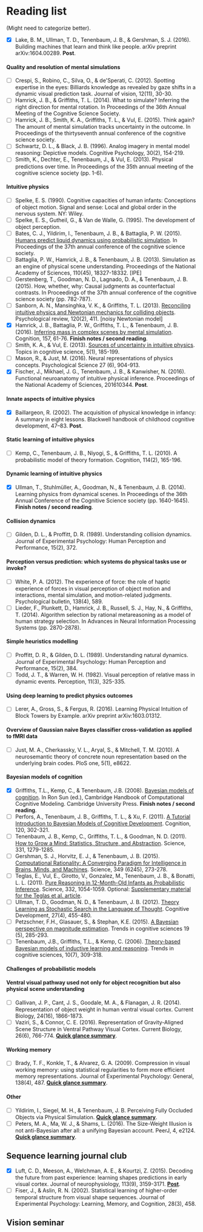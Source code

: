 # Reading list

(Might need to categorize better).

- [x] Lake, B. M., Ullman, T. D., Tenenbaum, J. B., & Gershman, S. J. (2016). Building machines that learn and think like people. arXiv preprint arXiv:1604.00289.
**Post**.

#### Quality and resolution of mental simulations
- [ ] Crespi, S., Robino, C., Silva, O., & de'Sperati, C. (2012). Spotting expertise in the eyes: Billiards knowledge as revealed by gaze shifts in a dynamic visual prediction task. Journal of vision, 12(11), 30-30.
- [ ] Hamrick, J. B., & Griffiths, T. L. (2014). What to simulate? Inferring the right direction for mental rotation. In Proceedings of the 36th Annual Meeting of the Cognitive Science Society.
- [ ] Hamrick, J. B., Smith, K. A., Griffiths, T. L., & Vul, E. (2015). Think again? The amount of mental simulation tracks uncertainty in the outcome. In Proceedings of the thirtyseventh annual conference of the cognitive science society.
- [ ] Schwartz, D. L., & Black, J. B. (1996). Analog imagery in mental model reasoning: Depictive models. Cognitive Psychology, 30(2), 154-219.
- [ ] Smith, K., Dechter, E., Tenenbaum, J., & Vul, E. (2013). Physical predictions over time. In Proceedings of the 35th annual meeting of the cognitive science society (pp. 1-6).

#### Intuitive physics
- [ ] Spelke, E. S. (1990). Cognitive capacities of human infants: Conceptions of object motion. Signal and sense: Local and global order in the nervous system. NY: Wiley.
- [ ] Spelke, E. S., Gutheil, G., & Van de Walle, G. (1995). The development of object perception.
- [ ] Bates, C. J., Yildirim, I., Tenenbaum, J. B., & Battaglia, P. W. (2015). [Humans predict liquid dynamics using probabilistic simulation](http://web.mit.edu/~pbatt/www/publications/BateYildTeneBatt15CogSci37.pdf). In Proceedings of the 37th annual conference of the cognitive science society.
- [ ] Battaglia, P. W., Hamrick, J. B., & Tenenbaum, J. B. (2013). Simulation as an engine of physical scene understanding. Proceedings of the National Academy of Sciences, 110(45), 18327-18332. [IPE]
- [ ] Gerstenberg, T., Goodman, N. D., Lagnado, D. A., & Tenenbaum, J. B. (2015). How, whether, why: Causal judgments as counterfactual contrasts. In Proceedings of the 37th annual conference of the cognitive science society (pp. 782-787).
- [ ] Sanborn, A. N., Mansinghka, V. K., & Griffiths, T. L. (2013). [Reconciling intuitive physics and Newtonian mechanics for colliding objects](https://cocosci.berkeley.edu/tom/papers/collisionPsychReview_inpress.pdf). Psychological review, 120(2), 411. [noisy Newtonian model]
- [x] Hamrick, J. B., Battaglia, P. W., Griffiths, T. L., & Tenenbaum, J. B. (2016). [Inferring mass in complex scenes by mental simulation](http://ac.els-cdn.com/S0010027716302025/1-s2.0-S0010027716302025-main.pdf?_tid=ff2447b6-73dc-11e6-93ca-00000aacb35e&acdnat=1473130549_b6767dc48254aa7fda26d261d689ec63). Cognition, 157, 61-76.
**Finish notes / second reading**.
- [ ] Smith, K. A., & Vul, E. (2013). [Sources of uncertainty in intuitive physics](http://www.evullab.org/pdf/SV-CogSci-2012.pdf). Topics in cognitive science, 5(1), 185-199.
- [ ] Mason, R., & Just, M. (2016). Neural representations of physics concepts. Psychological Science 27 (6), 904-913.
- [x] Fischer, J., Mikhael, J. G., Tenenbaum, J. B., & Kanwisher, N. (2016). Functional neuroanatomy of intuitive physical inference. Proceedings of the National Academy of Sciences, 201610344.
**Post**.

#### Innate aspects of intuitive physics
- [x] Baillargeon, R. (2002). The acquisition of physical knowledge in infancy: A summary in eight lessons. Blackwell handbook of childhood cognitive development, 47–83.
**Post**.

#### Static learning of intuitive physics
- [ ] Kemp, C., Tenenbaum, J. B., Niyogi, S., & Griffiths, T. L. (2010). A probabilistic model of theory formation. Cognition, 114(2), 165-196.

#### Dynamic learning of intuitive physics
- [x] Ullman, T., Stuhlmüller, A., Goodman, N., & Tenenbaum, J. B. (2014). Learning physics from dynamical scenes. In Proceedings of the 36th Annual Conference of the Cognitive Science society (pp. 1640-1645).
**Finish notes / second reading**.

#### Collision dynamics
- [ ] Gilden, D. L., & Proffitt, D. R. (1989). Understanding collision dynamics. Journal of Experimental Psychology: Human Perception and Performance, 15(2), 372.

#### Perception versus prediction: which systems do physical tasks use or invoke?
- [ ] White, P. A. (2012). The experience of force: the role of haptic experience of forces in visual perception of object motion and interactions, mental simulation, and motion-related judgments. Psychological bulletin, 138(4), 589.
- [ ] Lieder, F., Plunkett, D., Hamrick, J. B., Russell, S. J., Hay, N., & Griffiths, T. (2014). Algorithm selection by rational metareasoning as a model of human strategy selection. In Advances in Neural Information Processing Systems (pp. 2870-2878).

#### Simple heuristics modelling
- [ ] Proffitt, D. R., & Gilden, D. L. (1989). Understanding natural dynamics. Journal of Experimental Psychology: Human Perception and Performance, 15(2), 384.
- [ ] Todd, J. T., & Warren, W. H. (1982). Visual perception of relative mass in dynamic events. Perception, 11(3), 325-335.

#### Using deep learning to predict physics outcomes
- [ ] Lerer, A., Gross, S., & Fergus, R. (2016). Learning Physical Intuition of Block Towers by Example. arXiv preprint arXiv:1603.01312.

#### Overview of Gaussian naive Bayes classifier cross-validation as applied to fMRI data
- [ ] Just, M. A., Cherkassky, V. L., Aryal, S., & Mitchell, T. M. (2010). A neurosemantic theory of concrete noun representation based on the underlying brain codes. PloS one, 5(1), e8622.

#### Bayesian models of cognition
- [x] Griffiths, T.L., Kemp, C., & Tenenbaum, J.B. (2008). [Bayesian models of cognition](http://cocosci.berkeley.edu/tom/papers/bayeschapter.pdf). In Ron Sun (ed.), Cambridge Handbook of Computational Cognitive Modeling. Cambridge University Press.
**Finish notes / second reading**.
- [ ] Perfors, A., Tenenbaum, J. B., Griffiths, T. L., & Xu, F. (2011). [A Tutorial Introduction to Bayesian Models of Cognitive Development](http://www.babylab.berkeley.edu/Perfors-Tenenbaum-Griffiths-Xu-2011.pdf). Cognition, 120, 302-321.
- [ ] Tenenbaum, J. B., Kemp, C., Griffiths, T. L., & Goodman, N. D. (2011). [How to Grow a Mind: Statistics, Structure, and Abstraction](http://courses.csail.mit.edu/6.803/pdf/tenenbaum2011.pdf). Science, 331, 1279-1285.
- [ ] Gershman, S. J., Horvitz, E. J., & Tenenbaum, J. B. (2015). [Computational Rationality: A Converging Paradigm for Intelligence in Brains, Minds, and Machines](http://gershmanlab.webfactional.com/pubs/GershmanHorvitzTenenbaum15.pdf). Science, 349 (6245), 273-278.
- [ ] Teglas, E., Vul, E., Girotto, V., Gonzalez, M., Tenenbaum, J. B., & Bonatti, L. L. (2011). [Pure Reasoning in 12-Month-Old Infants as Probabilistic Inference](http://web.mit.edu/~cocosci/Papers/Science-2011-Teglas-1054-9.pdf). Science, 332, 1054-1059. Optional: [Supplementary material for the Teglas et al. article](http://web.mit.edu/~cocosci/Papers/Teglas-SOM.pdf).
- [ ] Ullman, T. D., Goodman, N. D., & Tenenbaum, J. B. (2012). [Theory Learning as Stochastic Search in the Language of Thought](http://web.mit.edu/tomeru/www/papers/tlss-final.pdf). Cognitive Development, 27(4), 455-480.
- [ ] Petzschner, F.H., Glasauer, S., & Stephan, K.E. (2015). [A Bayesian perspective on magnitude estimation](https://www.researchgate.net/profile/Frederike_Petzschner/publication/274406769_A_Bayesian_perspective_on_magnitude_estimation/links/553f46140cf2574dcf626525.pdf). Trends in cognitive sciences 19 (5), 285-293.
- [ ] Tenenbaum, J.B., Griffiths, T.L., & Kemp, C. (2006). [Theory-based Bayesian models of inductive learning and reasoning](http://www.aliquote.org/cours/2006_cogmaster_B4/pdf/Tenenbaum2006.pdf). Trends in cognitive sciences, 10(7), 309-318.

#### Challenges of probabilistic models

#### Ventral visual pathway used not only for object recognition but also physical scene understanding
- [ ] Gallivan, J. P., Cant, J. S., Goodale, M. A., & Flanagan, J. R. (2014). Representation of object weight in human ventral visual cortex. Current Biology, 24(16), 1866-1873.
- [ ] Vaziri, S., & Connor, C. E. (2016). Representation of Gravity-Aligned Scene Structure in Ventral Pathway Visual Cortex. Current Biology, 26(6), 766-774. **[Quick glance summary](https://gitlab.com/stothe2/literature-review/blob/master/_posts/2016-09-30-Connor2016.md)**.

#### Working memory
- [ ] Brady, T. F., Konkle, T., & Alvarez, G. A. (2009). Compression in visual working memory: using statistical regularities to form more efficient memory representations. Journal of Experimental Psychology: General, 138(4), 487.
**[Quick glance summary](https://gitlab.com/stothe2/literature-review/blob/master/_posts/2016-10-06-Brady2009.md)**.

#### Other
- [ ] Yildirim, I., Siegel, M. H., & Tenenbaum, J. B. Perceiving Fully Occluded Objects via Physical Simulation.
**[Quick glance summary](https://gitlab.com/stothe2/literature-review/blob/master/_posts/2016-09-27-Tenenbaum2016.md)**.
- [ ] Peters, M. A., Ma, W. J., & Shams, L. (2016). The Size-Weight Illusion is not anti-Bayesian after all: a unifying Bayesian account. PeerJ, 4, e2124.
**[Quick glance summary](https://gitlab.com/stothe2/literature-review/blob/master/_posts/2016-09-28-Ma2016.md)**.

## Sequence learning journal club
- [x] Luft, C. D., Meeson, A., Welchman, A. E., & Kourtzi, Z. (2015). Decoding the future from past experience: learning shapes predictions in early visual cortex. Journal of neurophysiology, 113(9), 3159-3171.
**[Post](https://gitlab.com/stothe2/literature-review/blob/master/_posts/2016-10-04-Luft2015.md)**.
- [ ] Fiser, J., & Aslin, R. N. (2002). Statistical learning of higher-order temporal structure from visual shape sequences. Journal of Experimental Psychology: Learning, Memory, and Cognition, 28(3), 458.

## Vision seminar
